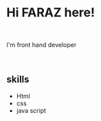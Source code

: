 <h1 align="centre" >Hi FARAZ here!</h1>
<br>
<img align="right" scr="https://media2.giphy.com/media/436hhtZJQAT86nomhG/200w.webp?cid=ecf05e471uy12rt6oq6y1cwzlp89cys1oos52c58zl59uhau&rid=200w.webp&ct=g"
width="500px">                        
<p>I'm front hand developer</p>
<br>
<h2>skills</h2>
<ul>
  <li>Html</li>
  <li>css</li>
  <li>java script</li>
  </ul>
